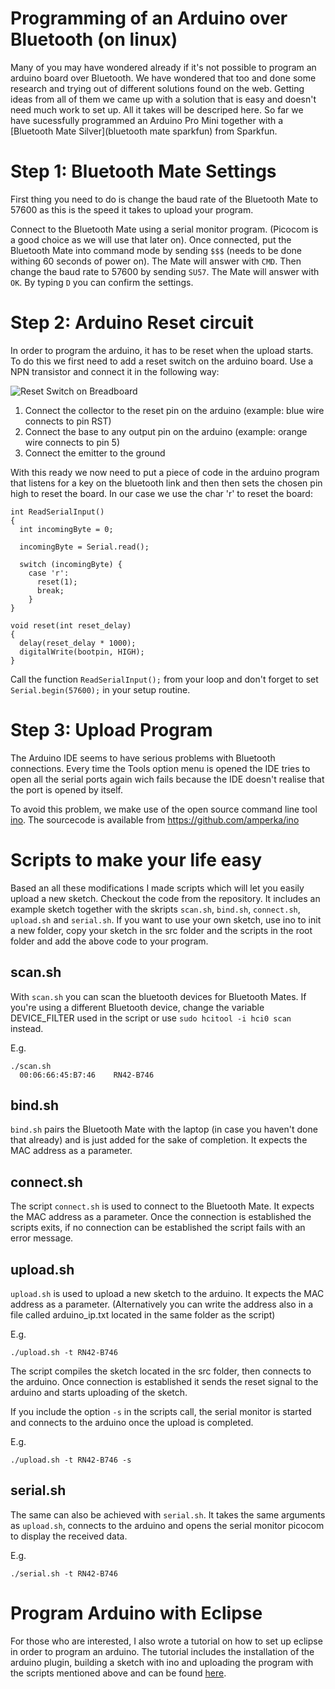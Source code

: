 <!-- Uses markdown syntax for neat display at github -->

# Programming of an Arduino over Bluetooth (on linux)

Many of you may have wondered already if it's not possible to program an arduino board over Bluetooth. We have wondered that too and done some research and trying out of different solutions found on the web. Getting ideas from all of them we came up with a solution that is easy and doesn't need much work to set up. All it takes will be descriped here. So far we have sucessfully programmed an Arduino Pro Mini together with a [Bluetooth Mate Silver](bluetooth mate sparkfun) from Sparkfun.

# Step 1: Bluetooth Mate Settings

First thing you need to do is change the baud rate of the Bluetooth Mate to 57600 as this is the speed it takes to upload your program. 

Connect to the Bluetooth Mate using a serial monitor program. (Picocom is a good choice as we will use that later on). Once connected, put the Bluetooth Mate into command mode by sending `$$$` (needs to be done withing 60 seconds of power on). The Mate will answer with `CMD`. Then change the baud rate to 57600 by sending `SU57`. The Mate will answer with `OK`. By typing `D` you can confirm the settings.

# Step 2: Arduino Reset circuit

In order to program the arduino, it has to be reset when the upload starts. To do this we first need to add a reset switch on the arduino board. Use a NPN transistor and connect it in the following way:

![Reset Switch on Breadboard](https://raw.github.com/eggerdo/arduino_blue/master/doc/reset_circuit.png)

1. Connect the collector to the reset pin on the arduino (example: blue wire connects to pin RST)
2. Connect the base to any output pin on the arduino (example: orange wire connects to pin 5)
3. Connect the emitter to the ground

With this ready we now need to put a piece of code in the arduino program that listens for a key on the bluetooth link and then then sets the chosen pin high to reset the board. In our case we use the char 'r' to reset the board:

	int ReadSerialInput()
	{
	  int incomingByte = 0;
	  
	  incomingByte = Serial.read();

	  switch (incomingByte) {
	    case 'r':
	      reset(1);
	      break;
	    }
	}

	void reset(int reset_delay) 
	{
	  delay(reset_delay * 1000);
	  digitalWrite(bootpin, HIGH);
	}

Call the function `ReadSerialInput();` from your loop and don't forget to set `Serial.begin(57600);` in your setup routine. 

# Step 3: Upload Program

The Arduino IDE seems to have serious problems with Bluetooth connections. Every time the Tools option menu is opened the IDE tries to open all the serial ports again wich fails because the IDE doesn't realise that the port is opened by itself.

To avoid this problem, we make use of the open source command line tool [ino](http://inotool.org/). The sourcecode is available from https://github.com/amperka/ino

# Scripts to make your life easy

Based an all these modifications I made scripts which will let you easily upload a new sketch. Checkout the code from the repository. It includes an example sketch together with the skripts `scan.sh`, `bind.sh`, `connect.sh`, `upload.sh` and `serial.sh`. If you want to use your own sketch, use ino to init a new folder, copy your sketch in the src folder and the scripts in the root folder and add the above code to your program.

## scan.sh

With `scan.sh` you can scan the bluetooth devices for Bluetooth Mates. If you're using a different Bluetooth device, change the variable DEVICE_FILTER used in the script or use `sudo hcitool -i hci0 scan` instead.

E.g.

	./scan.sh
	  00:06:66:45:B7:46    RN42-B746

## bind.sh

`bind.sh` pairs the Bluetooth Mate with the laptop (in case you haven't done that already) and is just added for the sake of completion. It expects the MAC address as a parameter.

## connect.sh

The script `connect.sh` is used to connect to the Bluetooth Mate. It expects the MAC address as a parameter. Once the connection is established the scripts exits, if no connection can be established the script fails with an error message. 

## upload.sh

`upload.sh` is used to upload a new sketch to the arduino. It expects the MAC address as a parameter. (Alternatively you can write the address also in a file called arduino_ip.txt located in the same folder as the script)

E.g.

	./upload.sh -t RN42-B746

The script compiles the sketch located in the src folder, then connects to the arduino. Once connection is established it sends the reset signal to the arduino and starts uploading of the sketch.

If you include the option `-s` in the scripts call, the serial monitor is started and connects to the arduino once the upload is completed. 

E.g.

	./upload.sh -t RN42-B746 -s

## serial.sh

The same can also be achieved with `serial.sh`. It takes the same arguments as `upload.sh`, connects to the arduino and opens the serial monitor picocom to display the received data. 

E.g.

	./serial.sh -t RN42-B746

# Program Arduino with Eclipse

For those who are interested, I also wrote a tutorial on how to set up eclipse in order to program an arduino. The tutorial includes the installation of the arduino plugin, building a sketch with ino and uploading the program with the scripts mentioned above and can be found [here](https://raw.github.com/eggerdo/arduino_blue/master/doc/ProgramArduinowithEclipse.pdf).